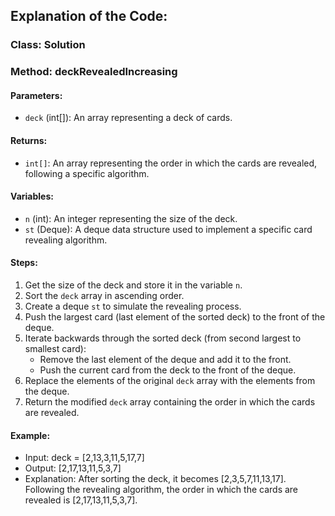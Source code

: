 ## Explanation of the Code:

### Class: Solution

### Method: deckRevealedIncreasing

#### Parameters:
- `deck` (int[]): An array representing a deck of cards.

#### Returns:
- `int[]`: An array representing the order in which the cards are revealed, following a specific algorithm.

#### Variables:
- `n` (int): An integer representing the size of the deck.
- `st` (Deque<Integer>): A deque data structure used to implement a specific card revealing algorithm.

#### Steps:
1. Get the size of the deck and store it in the variable `n`.
2. Sort the `deck` array in ascending order.
3. Create a deque `st` to simulate the revealing process.
4. Push the largest card (last element of the sorted deck) to the front of the deque.
5. Iterate backwards through the sorted deck (from second largest to smallest card):
   - Remove the last element of the deque and add it to the front.
   - Push the current card from the deck to the front of the deque.
6. Replace the elements of the original `deck` array with the elements from the deque.
7. Return the modified `deck` array containing the order in which the cards are revealed.

#### Example:
- Input: deck = [2,13,3,11,5,17,7]
- Output: [2,17,13,11,5,3,7]
- Explanation: After sorting the deck, it becomes [2,3,5,7,11,13,17]. Following the revealing algorithm, the order in which the cards are revealed is [2,17,13,11,5,3,7].
